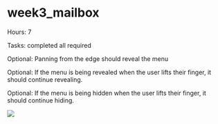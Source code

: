 week3_mailbox
=============
Hours: 7

Tasks: completed all required

Optional: Panning from the edge should reveal the menu

Optional: If the menu is being revealed when the user lifts their finger, it should continue revealing.

Optional: If the menu is being hidden when the user lifts their finger, it should continue hiding.

![](https://github.com/ahcchin/week4_facebookHW/blob/master/homework_gif.gif)
